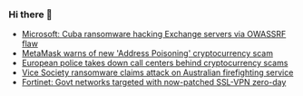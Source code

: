 ### Hi there 👋

<!--START_SECTION:feed-->
* [Microsoft: Cuba ransomware hacking Exchange servers via OWASSRF flaw](https://www.bleepingcomputer.com/news/security/microsoft-cuba-ransomware-hacking-exchange-servers-via-owassrf-flaw/)
* [MetaMask warns of new 'Address Poisoning' cryptocurrency scam](https://www.bleepingcomputer.com/news/security/metamask-warns-of-new-address-poisoning-cryptocurrency-scam/)
* [European police takes down call centers behind cryptocurrency scams](https://www.bleepingcomputer.com/news/security/european-police-takes-down-call-centers-behind-cryptocurrency-scams/)
* [Vice Society ransomware claims attack on Australian firefighting service](https://www.bleepingcomputer.com/news/security/vice-society-ransomware-claims-attack-on-australian-firefighting-service/)
* [Fortinet: Govt networks targeted with now-patched SSL-VPN zero-day](https://www.bleepingcomputer.com/news/security/fortinet-govt-networks-targeted-with-now-patched-ssl-vpn-zero-day/)
<!--END_SECTION:feed-->

<!--
**frankenk/frankenk** is a ✨ _special_ ✨ repository because its `README.md` (this file) appears on your GitHub profile.

Here are some ideas to get you started:

- 🔭 I’m currently working on ...
- 🌱 I’m currently learning ...
- 👯 I’m looking to collaborate on ...
- 🤔 I’m looking for help with ...
- 💬 Ask me about ...
- 📫 How to reach me: ...
- 😄 Pronouns: ...
- ⚡ Fun fact: ...
-->



